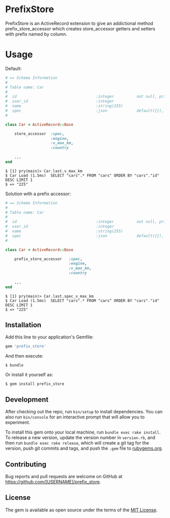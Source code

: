 # PrefixStore

PrefixStore is an ActiveRecord extension to give an addictional method prefix_store_accessor which creates store_accessor getters and setters with prefix named by column.

# Usage

Default:

```ruby
# == Schema Information
#
# Table name: Car
#
#  id                                   :integer          not null, primary key
#  user_id                              :integer
#  name                                 :string(255)
#  spec                                 :json             default({}), not null
#

class Car < ActiveRecord::Base

    store_accessor  :spec,
                    :engine,
                    :v_max_km,
                    :country
    
    ...
end
```
    $ [1] pry(main)> Car.last.v_max_km
    $ Car Load (1.5ms)  SELECT "cars".* FROM "cars" ORDER BY "cars"."id" DESC LIMIT 1
    $ => "225"


Solution with a prefix accessor:

```ruby
# == Schema Information
#
# Table name: Car
#
#  id                                   :integer          not null, primary key
#  user_id                              :integer
#  name                                 :string(255)
#  spec                                 :json             default({}), not null
#

class Car < ActiveRecord::Base

    prefix_store_accessor   :spec,
                            :engine,
                            :v_max_km,
                            :country
    
    ...
end
```
    $ [1] pry(main)> Car.last.spec_v_max_km
    $ Car Load (1.5ms)  SELECT "cars".* FROM "cars" ORDER BY "cars"."id" DESC LIMIT 1
    $ => "225"


## Installation

Add this line to your application's Gemfile:

```ruby
gem 'prefix_store'
```

And then execute:

    $ bundle

Or install it yourself as:

    $ gem install prefix_store

## Development

After checking out the repo, run `bin/setup` to install dependencies. You can also run `bin/console` for an interactive prompt that will allow you to experiment.

To install this gem onto your local machine, run `bundle exec rake install`. To release a new version, update the version number in `version.rb`, and then run `bundle exec rake release`, which will create a git tag for the version, push git commits and tags, and push the `.gem` file to [rubygems.org](https://rubygems.org).

## Contributing

Bug reports and pull requests are welcome on GitHub at https://github.com/[USERNAME]/prefix_store.


## License

The gem is available as open source under the terms of the [MIT License](http://opensource.org/licenses/MIT).

